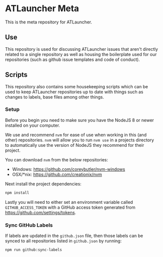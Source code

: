 # ATLauncher Meta

This is the meta repository for ATLauncher.

## Use

This repository is used for discussing ATLauncher issues that aren't directly related to a single repository as well as
housing the boilerplate used for our repositories (such as github issue templates and code of conduct).

## Scripts

This repository also contains some housekeeping scripts which can be used to keep ATLauncher repositories up to date
with things such as changes to labels, base files among other things.

### Setup

Before you begin you need to make sure you have the NodeJS 8 or newer installed on your computer.

We use and recommend `nvm` for ease of use when working in this (and other) repositories. `nvm` will allow you to run
`nvm use` in a projects directory to automatically use the version of NodeJS they recommend for their project.

You can download `nvm` from the below repositories:

* Windows: <https://github.com/coreybutler/nvm-windows>
* OSX/\*nix: <https://github.com/creationix/nvm>

Next install the project dependencies:

```bash
npm install
```

Lastly you will need to either set an environment variable called `GITHUB_ACCESS_TOKEN` with a GitHub access token
generated from <https://github.com/settings/tokens>.

### Sync GitHub Labels

If labels are updated in the `github.json` file, then those labels can be synced to all repositories listed in
`github.json` by running:

```bash
npm run github:sync-labels
```
